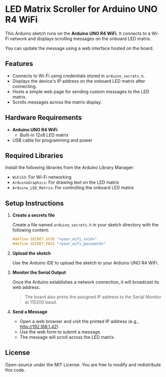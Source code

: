 # LED Matrix Scroller for Arduino UNO R4 WiFi

This Arduino sketch runs on the **Arduino UNO R4 WiFi**. It connects to a Wi-Fi network and displays scrolling messages on the onboard LED matrix. 

You can update the message using a web interface hosted on the board.

## Features

- Connects to Wi-Fi using credentials stored in `arduino_secrets.h`.
- Displays the device's IP address on the onboard LED matrix after connecting.
- Hosts a simple web page for sending custom messages to the LED matrix.
- Scrolls messages across the matrix display.

## Hardware Requirements

- **Arduino UNO R4 WiFi**
   - Built-in 12x8 LED matrix
- USB cable for programming and power

## Required Libraries

Install the following libraries from the Arduino Library Manager:

- `WiFiS3`: For Wi-Fi networking
- `ArduinoGraphics`: For drawing text on the LED matrix
- `Arduino_LED_Matrix`: For controlling the onboard LED matrix

## Setup Instructions

1. **Create a secrets file**

   Create a file named `arduino_secrets.h` in your sketch directory with the following content:

   ```cpp
   #define SECRET_SSID "<your_wifi_ssid>"
   #define SECRET_PASS "<your_wifi_password>"
   ```

2. **Upload the sketch**

   Use the Arduino IDE to upload the sketch to your Arduino UNO R4 WiFi.

3. **Monitor the Serial Output**

   Once the Arduino establishes a network connection, it will broadcast its web address.
   
   > The board also prints the assigned IP address to the Serial Monitor at 115200 baud.

5. **Send a Message**

   - Open a web browser and visit the printed IP address (e.g., http://192.168.1.42).
   - Use the web form to submit a message.
   - The message will scroll across the LED matrix.


## License

Open-source under the MIT License. You are free to modify and redistribute this code.
